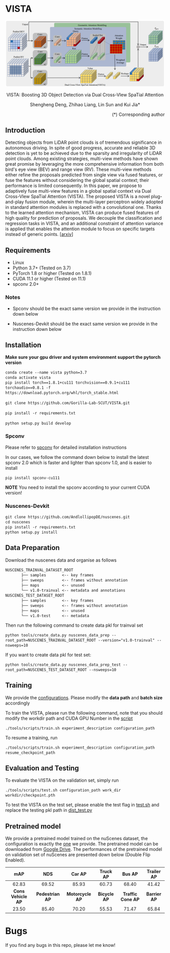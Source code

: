 # VISTA

![arc](docs/Architecture.png)
<p align="center"> VISTA: Boosting 3D Object Detection via Dual Cross-VIew SpaTial Attention </p> 
<p align="center"> Shengheng Deng, Zhihao Liang, Lin Sun and Kui Jia* </p>

<p align="right">(*) Corresponding author </p>

## Introduction

Detecting objects from LiDAR point clouds is of tremendous significance in autonomous driving. In spite of good progress, accurate and reliable 3D detection is yet to be achieved due to the sparsity and irregularity of LiDAR point clouds. Among existing strategies, multi-view methods have shown great promise by leveraging the more comprehensive information from both bird's eye view (BEV) and range view (RV). These multi-view methods either refine the proposals predicted from single view via fused features, or fuse the features without considering the global spatial context; their performance is limited consequently. In this paper, we propose to adaptively fuse multi-view features in a global spatial context via Dual Cross-VIew SpaTial Attention (VISTA). The proposed VISTA is a novel plug-and-play fusion module, wherein the multi-layer perceptron widely adopted in standard attention modules is replaced with a convolutional one. Thanks to the learned attention mechanism, VISTA can produce fused features of high quality for prediction of proposals. We decouple the classification and regression tasks in VISTA, and an additional constraint of attention variance is applied that enables the attention module to focus on specific targets instead of generic points. [[arxiv](https://arxiv.org/abs/2203.09704)]

## Requirements

- Linux
- Python 3.7+ (Tested on 3.7)
- PyTorch 1.8 or higher (Tested on 1.8.1)
- CUDA 11.1 or higher (Tested on 11.1)
- spconv 2.0+

### Notes

- Spconv should be the exact same version we provide in the instruction down below

- Nuscenes-Devkit should be the exact same version we provide in the instruction down below

## Installation


**Make sure your gpu driver and system environment support the pytorch version**

```
conda create --name vista python=3.7
conda activate vista
pip install torch==1.8.1+cu111 torchvision==0.9.1+cu111 torchaudio==0.8.1 -f https://download.pytorch.org/whl/torch_stable.html

git clone https://github.com/Gorilla-Lab-SCUT/VISTA.git

pip install -r requirements.txt

python setup.py build develop
```

### Spconv
Please refer to [spconv](https://github.com/traveller59/spconv) for detailed installation instructions

In our cases, we follow the command down below to install the latest spconv 2.0 which is faster and lighter than spconv 1.0, and is easier to install

```
pip install spconv-cu111
```

**NOTE** You need to install the spconv according to your current CUDA version!

### Nuscenes-Devkit

```
git clone https://github.com/AndlollipopDE/nuscenes.git
cd nuscenes
pip install -r requirements.txt
python setup.py install
```

## Data Preparation

Download the nuscenes data and organise as follows

```
NUSCENES_TRAINVAL_DATASET_ROOT
       ├── samples       <-- key frames
       ├── sweeps        <-- frames without annotation
       ├── maps          <-- unused
       └── v1.0-trainval <-- metadata and annotations
NUSCENES_TEST_DATASET_ROOT
       ├── samples       <-- key frames
       ├── sweeps        <-- frames without annotation
       ├── maps          <-- unused
       └── v1.0-test     <-- metadata
```

Then run the following command to create data pkl for trainval set

```
python tools/create_data.py nuscenes_data_prep --root_path=NUSCENES_TRAINVAL_DATASET_ROOT --version="v1.0-trainval" --nsweeps=10
```

If you want to create data pkl for test set:

```
python tools/create_data.py nuscenes_data_prep_test --root_path=NUSCENES_TEST_DATASET_ROOT --nsweeps=10
```

## Training

We provide the [configurations](configs/vista/vista.py). Please modify the **data path** and **batch size** accordingly

To train the VISTA, please run the following command, note that you should modify the workdir path and CUDA GPU Number in the [script](tools/scripts/train.sh)

```
./tools/scripts/train.sh experiment_description configuration_path
```

To resume a training, run

```
./tools/scripts/train.sh experiment_description configuration_path resume_checkpoint_path
```

## Evaluation and Testing

To evaluate the VISTA on the validation set, simply run
```
./tools/scripts/test.sh configuration_path work_dir workdir/checkpoint.pth
```

To test the VISTA on the test set, please enable the test flag in [test.sh](tools/scripts/test.sh) and replace the testing pkl path in [dist_test.py](tools/dist_test.py)

## Pretrained model

We provide a pretrained model trained on the nuScenes dataset, the configuration is exactly the [one](configs/vista/vista.py) we provide. The pretrained model can be downloaded from [Google Drive](https://drive.google.com/file/d/1JaFO6TFwQOZbC_UFRGAkH_4CB3Uuh6o-/view?usp=sharing). The performances of the pretrained model on validation set of nuScenes are presented down below (Double Flip Enabled).

|       mAP       |      NDS      |     Car AP    |  Truck AP  |      Bus AP     | Trailer AP |
|:---------------:|:-------------:|:-------------:|:----------:|:---------------:|:----------:|
|      62.83      |     69.52     |     85.93     |    60.73   |      68.40      |    41.42   |
| **Cons Vehicle AP** | **Pedestrian AP** | **Motorcycle AP** | **Bicycle AP** | **Traffic Cone AP** | **Barrier AP** |
|      23.50      |     85.40     |     70.20     |    55.53   |      71.47      |    65.84   |


# Bugs

If you find any bugs in this repo, please let me know!
